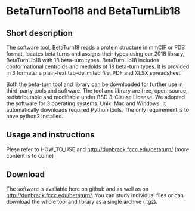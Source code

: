 # BetaTurnTool18 and BetaTurnLib18

## Short description

The software tool, BetaTurn18 reads a protein structure in mmCIF or PDB format, locates beta turns and assigns their types using our 2018 library, BetaTurnLib18 with 18 beta-turn types. BetaTurnLib18 includes conformational centroids and medoids of 18 beta-turn types. It is provided in 3 formats: a plain-text tab-delimited file, PDF and XLSX spreadsheet.

Both the beta-turn tool and library can be downloaded for further use in third-party tools and software. The tool and library are free, open-source, redistributable and modifiable under BSD 3-Clause License. We adopted the software for 3 operating systems: Unix, Mac and Windows. It automatically downloads required Python tools. The only requirement is to have python2 installed.

## Usage and instructions

Plese refer to HOW_TO_USE and http://dunbrack.fccc.edu/betaturn/ (more content is to come)

## Download

The software is available here on github and as well as on http://dunbrack.fccc.edu/betaturn/. You can study individual files or can download the whole tool and library as a single archive (.tgz).
